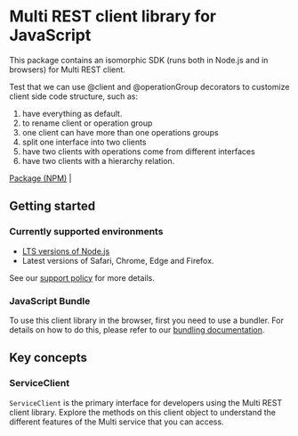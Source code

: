 # Multi REST client library for JavaScript

This package contains an isomorphic SDK (runs both in Node.js and in browsers) for Multi REST client.

Test that we can use @client and @operationGroup decorators to customize client side code structure, such as:
1. have everything as default.
2. to rename client or operation group
3. one client can have more than one operations groups
4. split one interface into two clients
5. have two clients with operations come from different interfaces
6. have two clients with a hierarchy relation.

[Package (NPM)](https://www.npmjs.com/package/@msinternal/client-structure-multiclient) |

## Getting started

### Currently supported environments

- [LTS versions of Node.js](https://github.com/nodejs/release#release-schedule)
- Latest versions of Safari, Chrome, Edge and Firefox.

See our [support policy](https://github.com/Azure/azure-sdk-for-js/blob/main/SUPPORT.md) for more details.





### JavaScript Bundle
To use this client library in the browser, first you need to use a bundler. For details on how to do this, please refer to our [bundling documentation](https://aka.ms/AzureSDKBundling).

## Key concepts

### ServiceClient

`ServiceClient` is the primary interface for developers using the Multi REST client library. Explore the methods on this client object to understand the different features of the Multi service that you can access.

